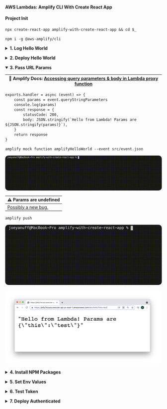 #### AWS Lambdas: Amplify CLI With Create React App  ####

<p></p>

#### Project Init ####

<p></p>

<pre><code>npx create-react-app amplify-with-create-react-app && cd $_</code></pre>

<p></p>

<pre><code>npm i -g @aws-amplify/cli</code></pre>


<p></p>


<details closed>
  <summary><strong>1. Log Hello World</strong>
  </summary>

  <p></p>

  <table>
    <thead>
      <tr><th>
        📖 Amplify Docs: <a href="https://docs.amplify.aws/cli/start/workflows">Initialize new project</a>
      </th></tr>
    </thead>
  </table>

  <p></p>


  <pre><code>amplify init</code></pre>


  <p></p>


  <img style="border-radius:10px" src="../assets/amplify-init.gif"/>


  <p></p>


  <pre><code>amplify add function</code></pre>


  <p></p>


  <img style="border-radius:10px" src="../assets/amplify-add-function.gif"/>


  <p></p>



  <table>
    <thead>
      <tr><th>
        ⚠️ Template format error: Resource name is non alphanumeric.
      </th></tr>
    </thead>
    <tbody>
      <tr><td>
        All names must be lowercase or camelCase. 
      </td></tr>
    </tbody>
  </table>


  <p></p>


  <pre><code>amplify mock function amplifyHelloWorld</code></pre>


  <p></p>


  <img style="border-radius:10px" src="../assets/amplify-mock-function.gif"/>


  <p></p>


</details>


<p></p>


<details closed>
  <summary><strong>2. Deploy Hello World</strong>
  </summary>


  <p></p>

  <table>
    <thead>
      <tr><th>
        📖 Amplify Docs: <a href="https://docs.amplify.aws/cli/restapi#create-a-rest-api">Create a REST API</a>
      </th></tr>
    </thead>
  </table>

  <p></p>


  <pre><code>amplify add api</code></pre>


  <p></p>


  <img style="border-radius:10px" src="../assets/amplify-add-api.gif"/>


  <p></p>


  <pre><code>amplify push</code></pre>


  <p></p>


  <img style="border-radius:10px" src="../assets/amplify-push.gif"/>


  <p></p>


  <img style="border-radius:10px" src="../assets/amplify-hello.png"/>


  <p></p>


  <table>
    <thead>
      <tr><th>
        ⚠️ { "message:" : "Missing Authentication Token"}
      </th></tr>
    </thead>
    <tbody>
      <tr><td>
        Don't forget to add your route segment to url!
      </td></tr>
    </tbody>
  </table>


  <p></p>


</details>


<p></p>


<details open>
<summary><strong>3. Pass URL Params</strong>
</summary>

<p></p>

<table>
  <thead>
    <tr><th>
      📖 Amplify Docs: <a href="https://docs.amplify.aws/lib/restapi/fetch/q/platform/js#accessing-query-parameters--body-in-lambda-proxy-function">Accessing query parameters & body in Lambda proxy function</a>
    </th></tr>
  </thead>
</table>

<p></p>

<pre>
<code>exports.handler = async (event) => {
    const params = event.queryStringParameters
    console.log(params)
    const response = {
        statusCode: 200,
        body: JSON.stringify(`Hello from Lambda! Params are ${JSON.stringify(params)}`),
    }
    return response 
}</code>
</pre>

<p></p>

<pre><code>amplify mock function amplifyHelloWorld --event src/event.json</code></pre>

<p></p>


<img style="border-radius:10px" src="../assets/amplify-mock-undefined.gif"/>

<p></p>


<table>
  <thead>
    <tr><th>
      ⚠️ Params are undefined
    </th></tr>
  </thead>
  <tbody>
    <tr><td>
      <a href="https://github.com/aws-amplify/amplify-cli/issues/6384">Possibly a new bug.</a>
    </td></tr>
  </tbody>
</table>



<p></p>


<pre><code>amplify push</code></pre>


<p></p>


<img style="border-radius:10px" src="../assets/params.gif"/>


<p></p>

  <p></p>


<img style="border-radius:10px" src="../assets/amplify-params.jpg"/>


<p></p>

</details>


<p></p>


<details closed>
<summary><strong>4. Install NPM Packages</strong>
</summary>

<p></p>

<em>Details in progress.</em>

<p></p>

</details>

<p></p>


<details closed>
<summary><strong>5. Set Env Values</strong>
</summary>

<p></p>

<em>Details in progress.</em>

<p></p>

</details>

<p></p>


<details closed>
<summary><strong>6. Test Token</strong>
</summary>

<p></p>

<em>Details in progress.</em>

<p></p>

</details>

<p></p>


<details closed>
<summary><strong>7. Deploy Authenticated</strong>
</summary>

<p></p>

<em>Details in progress.</em>

<p></p>

</details>